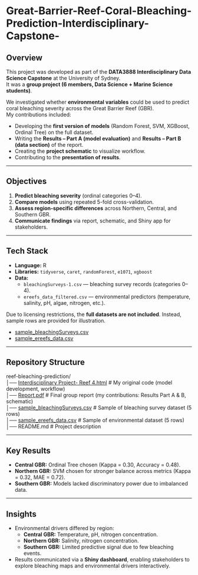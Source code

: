 # Great-Barrier-Reef-Coral-Bleaching-Prediction-Interdisciplinary-Capstone-
## Overview  
This project was developed as part of the **DATA3888 Interdisciplinary Data Science Capstone** at the University of Sydney.  
It was a **group project (6 members, Data Science + Marine Science students)**.  

We investigated whether **environmental variables** could be used to predict coral bleaching severity across the Great Barrier Reef (GBR).  
My contributions included:  
- Developing the **first version of models** (Random Forest, SVM, XGBoost, Ordinal Tree) on the full dataset.  
- Writing the **Results – Part A (model evaluation)** and **Results – Part B (data section)** of the report.  
- Creating the **project schematic** to visualize workflow.  
- Contributing to the **presentation of results**.  

---

## Objectives  
1. **Predict bleaching severity** (ordinal categories 0–4).  
2. **Compare models** using repeated 5-fold cross-validation.  
3. **Assess region-specific differences** across Northern, Central, and Southern GBR.  
4. **Communicate findings** via report, schematic, and Shiny app for stakeholders.  

---

## Tech Stack  
- **Language:** R  
- **Libraries:** `tidyverse`, `caret`, `randomForest`, `e1071`, `xgboost`  
- **Data:**  
  - `bleachingSurveys-1.csv` — bleaching survey records (categories 0–4).  
  - `ereefs_data_filtered.csv` — environmental predictors (temperature, salinity, pH, algae, nitrogen, etc.).  

Due to licensing restrictions, the **full datasets are not included**. Instead, sample rows are provided for illustration.  

- [sample_bleachingSurveys.csv](./sample_bleachingSurveys.csv)  
- [sample_ereefs_data.csv](./sample_ereefs_data.csv)  

---

## Repository Structure  
reef-bleaching-prediction/  
│── [Interdisciplinary Project- Reef 4.html](./Interdisciplinary%20Project-%20Reef%204.html)   # My original code (model development, workflow)  
│── [Report.pdf](./Report%20Group%204.pdf)   # Final group report (my contributions: Results Part A & B, schematic)  
│── [sample_bleachingSurveys.csv](./sample_bleachingSurveys.csv)   # Sample of bleaching survey dataset (5 rows)  
│── [sample_ereefs_data.csv](./sample_ereefs_data.csv)             # Sample of environmental dataset (5 rows)  
│── README.md   # Project description  

---

## Key Results  
- **Central GBR:** Ordinal Tree chosen (Kappa = 0.30, Accuracy = 0.48).  
- **Northern GBR:** SVM chosen for stronger balance across metrics (Kappa = 0.32, MAE = 0.72).  
- **Southern GBR:** Models lacked discriminatory power due to imbalanced data.  

---

## Insights  
- Environmental drivers differed by region:  
  - **Central GBR:** Temperature, pH, nitrogen concentration.  
  - **Northern GBR:** Salinity, nitrogen concentration.  
  - **Southern GBR:** Limited predictive signal due to few bleaching events.  
- Results communicated via a **Shiny dashboard**, enabling stakeholders to explore bleaching maps and environmental drivers interactively.  
